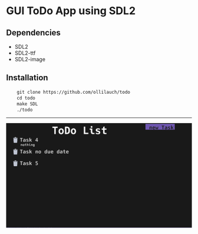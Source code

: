# GUI ToDo App using SDL2

## Dependencies
- SDL2
- SDL2-ttf
- SDL2-image

## Installation
```
    git clone https://github.com/ollilauch/todo
    cd todo
    make SDL
    ./todo
```

---
![todo_image](./todo.png)
